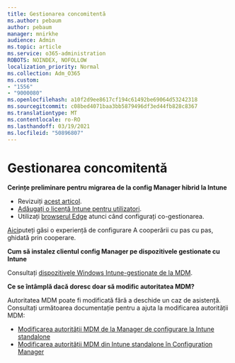 ```yaml
---
title: Gestionarea concomitentă
ms.author: pebaum
author: pebaum
manager: mnirkhe
audience: Admin
ms.topic: article
ms.service: o365-administration
ROBOTS: NOINDEX, NOFOLLOW
localization_priority: Normal
ms.collection: Adm_O365
ms.custom:
- "1556"
- "9000080"
ms.openlocfilehash: a10f2d9ee8617cf194c61492be69064d53242318
ms.sourcegitcommit: c08bed4071baa3bb5879496df3ed44fb828c8367
ms.translationtype: MT
ms.contentlocale: ro-RO
ms.lasthandoff: 03/19/2021
ms.locfileid: "50896807"
---
```

# <a name="co-management"></a>Gestionarea concomitentă

**Cerințe preliminare pentru migrarea de la config Manager hibrid la Intune**

- Revizuiți [acest articol](https://docs.microsoft.com/mem/configmgr/mdm/understand/what-happened-to-hybrid).
- [Adăugați o licență Intune pentru utilizatori](https://docs.microsoft.com/mem/intune/fundamentals/licenses-assign).
- Utilizați [browserul Edge](https://www.microsoft.com/edge) atunci când configurați co-gestionarea.

[Aici](https://admin.microsoft.com/AdminPortal/Home?#/modernonboarding/comanagesetupguide)puteți găsi o experiență de configurare A cooperării cu pas cu pas, ghidată prin cooperare.

**Cum să instalez clientul config Manager pe dispozitivele gestionate cu Intune**

Consultați [dispozitivele Windows Intune-gestionate de la MDM](https://docs.microsoft.com/mem/configmgr/core/clients/deploy/deploy-clients-to-windows-computers#bkmk_mdm).

**Ce se întâmplă dacă doresc doar să modific autoritatea MDM?**

Autoritatea MDM poate fi modificată fără a deschide un caz de asistență. Consultați următoarea documentație pentru a ajuta la modificarea autorității MDM:

- [Modificarea autorității MDM de la Manager de configurare la Intune standalone](https://docs.microsoft.com/mem/configmgr/mdm/understand/what-happened-to-hybrid)
- [Modificarea autorității MDM din Intune standalone în Configuration Manager](https://docs.microsoft.com/mem/configmgr/mdm/understand/what-happened-to-hybrid)
